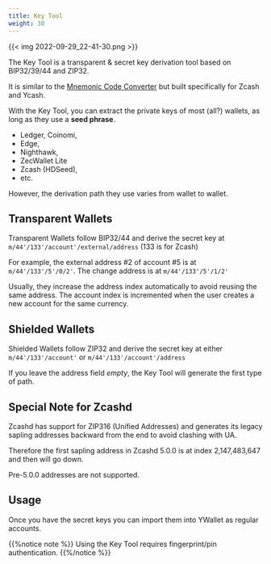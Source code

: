 ```yaml
---
title: Key Tool
weight: 30
---
```


{{< img 2022-09-29_22-41-30.png >}}

The Key Tool is a transparent & secret key derivation tool based
on BIP32/39/44 and ZIP32.

It is similar to the [Mnemonic Code Converter](https://iancoleman.io/bip39/) but built specifically for Zcash and Ycash.

With the Key Tool, you can extract 
the private keys of most (all?) wallets,
as long as they use a **seed phrase**.

- Ledger, Coinomi,
- Edge,
- Nighthawk,
- ZecWallet Lite
- Zcash (HDSeed),
- etc.

However, the derivation path they use varies from wallet to wallet.

## Transparent Wallets

Transparent Wallets follow BIP32/44 and derive the secret key at
`m/44'/133'/account'/external/address` (133 is for Zcash)

For example, the external address #2 of account #5
is at `m/44'/133'/5'/0/2'`.
The change address is at `m/44'/133'/5'/1/2'`

Usually, they increase the address index automatically
to avoid reusing the same address.
The account index is incremented when the user creates
a new account for the same currency.

## Shielded Wallets

Shielded Wallets follow ZIP32 and derive the secret key at
either
`m/44'/133'/account'` or `m/44'/133'/account'/address`

If you leave the address field *empty*, the Key Tool
will generate the first type of path.

## Special Note for Zcashd

Zcashd has support for ZIP316 (Unified Addresses)
and generates its legacy sapling addresses
backward from the end to avoid clashing with UA.

Therefore the first sapling address in Zcashd 5.0.0
is at index 2,147,483,647 and then will go down.

Pre-5.0.0 addresses are not supported.

## Usage

Once you have the secret keys you can import them
into YWallet as regular accounts.

{{%notice note %}}
Using the Key Tool requires fingerprint/pin authentication.
{{%/notice %}}
